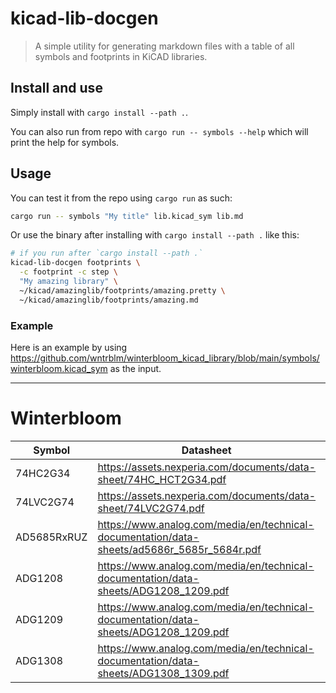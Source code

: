 # kicad-lib-docgen

> A simple utility for generating markdown files with a table of all symbols and footprints in KiCAD libraries.

## Install and use

Simply install with `cargo install --path .`.

You can also run from repo with `cargo run -- symbols --help` which will print the help for symbols.


## Usage

You can test it from the repo using `cargo run` as such:

```sh
cargo run -- symbols "My title" lib.kicad_sym lib.md
```
 
Or use the binary after installing with `cargo install --path .` like this:

```sh
# if you run after `cargo install --path .` 
kicad-lib-docgen footprints \
  -c footprint -c step \
  "My amazing library" \
  ~/kicad/amazinglib/footprints/amazing.pretty \
  ~/kicad/amazinglib/footprints/amazing.md
```

### Example

Here is an example by using https://github.com/wntrblm/winterbloom_kicad_library/blob/main/symbols/winterbloom.kicad_sym as the input.

---

# Winterbloom


Symbol | Datasheet | Footprint
---|---|---
74HC2G34 | https://assets.nexperia.com/documents/data-sheet/74HC_HCT2G34.pdf | Package_TO_SOT_SMD:SOT-363_SC-70-6
74LVC2G74 | https://assets.nexperia.com/documents/data-sheet/74LVC2G74.pdf | 
AD5685RxRUZ | https://www.analog.com/media/en/technical-documentation/data-sheets/ad5686r_5685r_5684r.pdf | Package_SO:TSSOP-16_4.4x5mm_P0.65mm
ADG1208 | https://www.analog.com/media/en/technical-documentation/data-sheets/ADG1208_1209.pdf | Package_SO:TSSOP-16_4.4x5mm_P0.65mm
ADG1209 | https://www.analog.com/media/en/technical-documentation/data-sheets/ADG1208_1209.pdf | Package_SO:TSSOP-16_4.4x5mm_P0.65mm
ADG1308 | https://www.analog.com/media/en/technical-documentation/data-sheets/ADG1308_1309.pdf | Package_SO:TSSOP-16_4.4x5mm_P0.65mm

